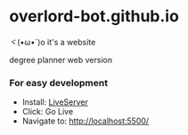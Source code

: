 # overlord-bot.github.io
ヾ(•ω•`)o
it's a website

degree planner web version

### For easy development

- Install: [LiveServer](https://marketplace.visualstudio.com/items?itemName=ritwickdey.LiveServer)
- Click: Go Live
- Navigate to: [http://localhost:5500/](http://http://localhost:5500/)